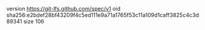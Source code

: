 version https://git-lfs.github.com/spec/v1
oid sha256:e2bdef28bf43209f4c5ed111e9a71a1765f53c11a109d1caff3825c4c3d89341
size 106
